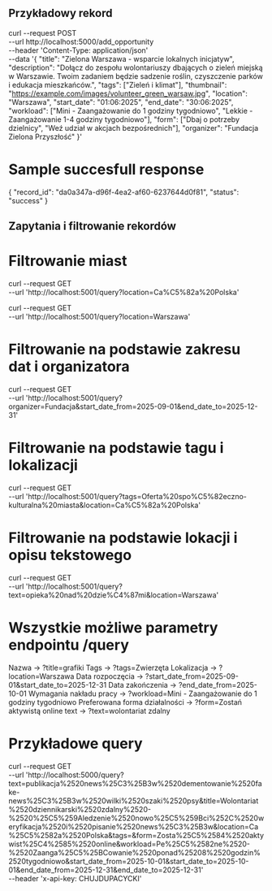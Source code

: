 ## Przykładowy rekord

curl --request POST \
  --url http://localhost:5000/add_opportunity \
  --header 'Content-Type: application/json' \
  --data '{
   "title": "Zielona Warszawa - wsparcie lokalnych inicjatyw",
   "description": "Dołącz do zespołu wolontariuszy dbających o zieleń miejską w Warszawie. Twoim zadaniem będzie sadzenie roślin, czyszczenie parków i edukacja mieszkańców.",
   "tags": ["Zieleń i klimat"],
   "thumbnail": "https://example.com/images/volunteer_green_warsaw.jpg",
   "location": "Warszawa",
   "start_date": "01:06:2025",
   "end_date": "30:06:2025",
   "workload": ["Mini - Zaangażowanie do 1 godziny tygodniowo", "Lekkie - Zaangażowanie 1-4 godziny tygodniowo"],
   "form": ["Dbaj o potrzeby dzielnicy", "Weź udział w akcjach bezpośrednich"],
   "organizer": "Fundacja Zielona Przyszłość"
 }'

 # Sample succesfull response

 {
	"record_id": "da0a347a-d96f-4ea2-af60-6237644d0f81",
	"status": "success"
}


## Zapytania i filtrowanie rekordów

# Filtrowanie miast

curl --request GET \
  --url 'http://localhost:5001/query?location=Ca%C5%82a%20Polska'

curl --request GET \
  --url 'http://localhost:5001/query?location=Warszawa'

# Filtrowanie na podstawie zakresu dat i organizatora

curl --request GET \
  --url 'http://localhost:5001/query?organizer=Fundacja&start_date_from=2025-09-01&end_date_to=2025-12-31'

# Filtrowanie na podstawie tagu i lokalizacji

curl --request GET \
  --url 'http://localhost:5001/query?tags=Oferta%20spo%C5%82eczno-kulturalna%20miasta&location=Ca%C5%82a%20Polska'

# Filtrowanie na podstawie lokacji i opisu tekstowego

curl --request GET \
  --url 'http://localhost:5001/query?text=opieka%20nad%20dzie%C4%87mi&location=Warszawa'

# Wszystkie możliwe parametry endpointu /query

Nazwa -> ?title=grafiki
Tags -> ?tags=Zwierzęta
Lokalizacja -> ?location=Warszawa
Data rozpoczęcia -> ?start_date_from=2025-09-01&start_date_to=2025-12-31
Data zakończenia -> ?end_date_from=2025-10-01
Wymagania nakładu pracy -> ?workload=Mini - Zaangażowanie do 1 godziny tygodniowo
Preferowana forma działalności -> ?form=Zostań aktywistą online
text -> ?text=wolontariat zdalny

# Przykładowe query

curl --request GET \
  --url 'http://localhost:5000/query?text=publikacja%2520news%25C3%25B3w%2520dementowanie%2520fake-news%25C3%25B3w%2520wilki%2520szaki%2520psy&title=Wolontariat%2520dziennikarski%2520zdalny%2520-%2520%25C5%259Aledzenie%2520nowo%25C5%259Bci%252C%2520weryfikacja%2520i%2520pisanie%2520news%25C3%25B3w&location=Ca%25C5%2582a%2520Polska&tags=&form=Zosta%25C5%2584%2520aktywist%25C4%2585%2520online&workload=Pe%25C5%2582ne%2520-%2520Zaanga%25C5%25BCowanie%2520ponad%25208%2520godzin%2520tygodniowo&start_date_from=2025-10-01&start_date_to=2025-10-01&end_date_from=2025-12-31&end_date_to=2025-12-31' \
  --header 'x-api-key: CHUJDUPACYCKI'


